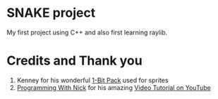 # SNAKE project
My first project using C++ and also first learning raylib.

# Credits and Thank you
1. Kenney for his wonderful <a href="https://kenney.nl/assets/1-bit-pack">1-Bit Pack</a> used for sprites
2. <a href="http://www.educ8s.tv">Programming With Nick</a> for his amazing <a href="https://www.youtube.com/watch?v=PaAcVk5jUd8">Video Tutorial on YouTube</a>